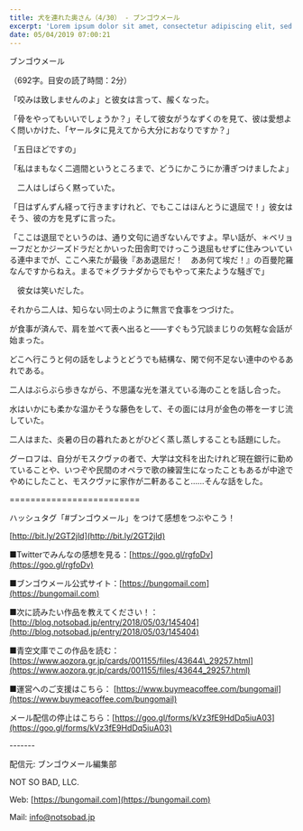 ```yaml
---
title: 犬を連れた奥さん（4/30） - ブンゴウメール
excerpt: 'Lorem ipsum dolor sit amet, consectetur adipiscing elit, sed do eiusmod tempor incididunt ut labore et dolore magna aliqua. Praesent elementum facilisis leo vel fringilla est ullamcorper eget. At imperdiet dui accumsan sit amet nulla facilisi morbi tempus.'
date: 05/04/2019 07:00:21
---
```


ブンゴウメール

（692字。目安の読了時間：2分）

「咬みは致しませんのよ」と彼女は言って、赧くなった。

「骨をやってもいいでしょうか？」そして彼女がうなずくのを見て、彼は愛想よく問いかけた、「ヤールタに見えてから大分におなりですか？」

「五日ほどですの」

「私はまもなく二週間というところまで、どうにかこうにか漕ぎつけましたよ」

　二人はしばらく黙っていた。

「日はずんずん経って行きますけれど、でもここはほんとうに退屈で！」彼女はそう、彼の方を見ずに言った。

「ここは退屈でというのは、通り文句に過ぎないんですよ。早い話が、＊ベリョーフだとかジーズドラだとかいった田舎町でけっこう退屈もせずに住みついている連中までが、ここへ来たが最後『ああ退屈だ！　ああ何て埃だ！』の百曼陀羅なんですからねえ。まるで＊グラナダからでもやって来たような騒ぎで」

　彼女は笑いだした。

それから二人は、知らない同士のように無言で食事をつづけた。

が食事が済んで、肩を並べて表へ出ると――すぐもう冗談まじりの気軽な会話が始まった。

どこへ行こうと何の話をしようとどうでも結構な、閑で何不足ない連中のやるあれである。

二人はぶらぶら歩きながら、不思議な光を湛えている海のことを話し合った。

水はいかにも柔かな温かそうな藤色をして、その面には月が金色の帯を一すじ流していた。

二人はまた、炎暑の日の暮れたあとがひどく蒸し蒸しすることも話題にした。

グーロフは、自分がモスクヴァの者で、大学は文科を出たけれど現在銀行に勤めていることや、いつぞや民間のオペラで歌の練習生になったこともあるが中途でやめにしたこと、モスクヴァに家作が二軒あること……そんな話をした。

\=========================

ハッシュタグ「#ブンゴウメール」をつけて感想をつぶやこう！　

[http://bit.ly/2GT2jld](http://bit.ly/2GT2jld)

■Twitterでみんなの感想を見る：[https://goo.gl/rgfoDv](https://goo.gl/rgfoDv)

■ブンゴウメール公式サイト：[https://bungomail.com](https://bungomail.com)

■次に読みたい作品を教えてください！：[http://blog.notsobad.jp/entry/2018/05/03/145404](http://blog.notsobad.jp/entry/2018/05/03/145404)

■青空文庫でこの作品を読む：[https://www.aozora.gr.jp/cards/001155/files/43644\_29257.html](https://www.aozora.gr.jp/cards/001155/files/43644_29257.html)

■運営へのご支援はこちら： [https://www.buymeacoffee.com/bungomail](https://www.buymeacoffee.com/bungomail)

メール配信の停止はこちら：[https://goo.gl/forms/kVz3fE9HdDq5iuA03](https://goo.gl/forms/kVz3fE9HdDq5iuA03)

\-------

配信元: ブンゴウメール編集部

NOT SO BAD, LLC.

Web: [https://bungomail.com](https://bungomail.com)

Mail: info@notsobad.jp